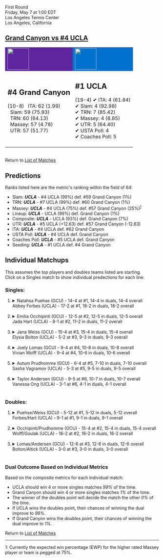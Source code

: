 First Round  
Friday, May 7 at 1:00 EDT  
Los Angeles Tennis Center  
Los Angeles, California  
## [Grand Canyon vs #4 UCLA](https://www.ncaa.com/game/5833662)  

<table><tr style="background-color: #d9d9d9 !important"><td style="background-color: #5F259F !important"><img src="https://www.ncaa.com/sites/default/files/images/logos/schools/g/grand-canyon.70.png" width="70" height="70" /></td><td style="background-color: #0072CE !important"><img src="https://www.ncaa.com/sites/default/files/images/logos/schools/u/ucla.70.png" width="70" height="70" /></td></tr><tr>
<td>  

<h2>#4 Grand Canyon</h2>  
(10-8)  
&nbsp; ITA: 62 (1.99)<br>  
&nbsp; Slam: 59 (75.93)<br>  
&nbsp; TRN: 60 (64.13)<br>  
&nbsp; Massey: 57 (4.78)<br>  
&nbsp; UTR: 57 (51.77)<br>  
<br>  

</td>
<td>  

<h2>#1 UCLA</h2>  
(19-4)  
&#10004; ITA: 4 (61.84)<br>  
&#10004; Slam: 4 (92.98)<br>  
&#10004; TRN: 7 (85.42)<br>  
&#10004; Massey: 4 (8.85)<br>  
&#10004; UTR: 5 (64.40)<br>  
&#10004; USTA Poll: 4<br>  
&#10004; Coaches Poll: 5<br>  
<br>  

</td>
</tr></table>  


<br>Return to [List of Matches](../index.md)  

## Predictions  

Ranks listed here are the metric's ranking within the field of 64:  
- Slam: ***UCLA*** - #4 UCLA (99%) def. #59 Grand Canyon (1%)  
- TRN: ***UCLA*** - #7 UCLA (99%) def. #60 Grand Canyon (1%)  
- Massey: ***UCLA*** - #4 UCLA (75%) def. #57 Grand Canyon (25%)<sup>[1](#footnote1)</sup>  
- Lineup: ***UCLA*** - UCLA (99%) def. Grand Canyon (1%)  
- Composite: ***UCLA*** - UCLA (93%) def. Grand Canyon (7%)  
- UTR: ***UCLA*** - #5 UCLA (+12.63) def. #57 Grand Canyon (-12.63)  
- ITA: ***UCLA*** - #4 UCLA def. #62 Grand Canyon  
- USTA Poll: ***UCLA*** - #4 UCLA def. Grand Canyon  
- Coaches Poll: ***UCLA*** - #5 UCLA def. Grand Canyon  
- Seeding: ***UCLA*** - #1 UCLA def. #4 Grand Canyon  

## Individual Matchups  
This assumes the top players and doubles teams listed are starting.  
Click on a Singles match to show individual predections for each line.  

### Singles:  

<ol>
<li><details>
<summary markdown="span">Natahsa Puehse (GCU) - 14-4 at #1, 14-4 in duals, 14-4 overall<br>Abbey Forbes (UCLA) - 17-2 at #1, 18-2 in duals, 18-2 overall</summary>
<h4>Predictions</h4><ul>
<li>Slam: <b><i>UCLA</i></b> - Forbes (99%) def. Puehse (1%)</li>  
<li>TRN: <b><i>UCLA</i></b> - Forbes (99%) def. Puehse (1%)</li>  
<li>Massey: <b><i>UCLA</i></b> - Forbes (75%) def. Puehse (25%)<sup><a href="#footnote1">1</a></sup></li>  
<li>UTR: <b><i>UCLA</i></b> - Forbes (98%) def. Puehse (2%)</li>  
<li>Composite: <b><i>UCLA</i></b> - Forbes (93%) def. Puehse (7%)</li>  
<li>ITA: <b><i>UCLA</i></b> - Forbes (46.46) def. Puehse (2.45)</li>  
</ul>
</details>&nbsp;</li>
<li><details>
<summary markdown="span">Emilia Occhipinti (GCU) - 12-5 at #2, 12-5 in duals, 12-5 overall<br>Jada Hart (UCLA) - 8-1 at #2, 11-2 in duals, 11-2 overall</summary>
<h4>Predictions</h4><ul>
<li>Slam: <b><i>UCLA</i></b> - Hart (99%) def. Occhipinti (1%)</li>  
<li>TRN: <b><i>UCLA</i></b> - Hart (99%) def. Occhipinti (1%)</li>  
<li>Massey: <b><i>UCLA</i></b> - Hart (75%) def. Occhipinti (25%)<sup><a href="#footnote1">1</a></sup></li>  
<li>UTR: <b><i>UCLA</i></b> - Hart (98%) def. Occhipinti (2%)</li>  
<li>Composite: <b><i>UCLA</i></b> - Hart (93%) def. Occhipinti (7%)</li>  
<li>ITA: <b><i>UCLA</i></b> - Hart (12.21) def. Occhipinti (2.15)</li>  
</ul>
</details>&nbsp;</li>
<li><details>
<summary markdown="span">Jana Weiss (GCU) - 15-4 at #3, 15-4 in duals, 15-4 overall<br>Elysia Bolton (UCLA) - 5-2 at #3, 9-3 in duals, 9-3 overall</summary>
<h4>Predictions</h4><ul>
<li>Slam: <b><i>UCLA</i></b> - Bolton (99%) def. Weiss (1%)</li>  
<li>TRN: <b><i>UCLA</i></b> - Bolton (99%) def. Weiss (1%)</li>  
<li>Massey: <b><i>UCLA</i></b> - Bolton (75%) def. Weiss (25%)<sup><a href="#footnote1">1</a></sup></li>  
<li>UTR: <b><i>UCLA</i></b> - Bolton (98%) def. Weiss (2%)</li>  
<li>Composite: <b><i>UCLA</i></b> - Bolton (93%) def. Weiss (7%)</li>  
<li>ITA: <b><i>UCLA</i></b> - Bolton (4.20) def. Weiss (2.42)</li>  
</ul>
</details>&nbsp;</li>
<li><details>
<summary markdown="span">Joely Lomas (GCU) - 9-4 at #4, 10-8 in duals, 10-8 overall<br>Vivian Wolff (UCLA) - 9-4 at #4, 10-6 in duals, 10-6 overall</summary>
<h4>Predictions</h4><ul>
<li>Slam: <b><i>UCLA</i></b> - Wolff (99%) def. Lomas (1%)</li>  
<li>TRN: <b><i>UCLA</i></b> - Wolff (99%) def. Lomas (1%)</li>  
<li>Massey: <b><i>UCLA</i></b> - Wolff (75%) def. Lomas (25%)<sup><a href="#footnote1">1</a></sup></li>  
<li>UTR: <b><i>UCLA</i></b> - Wolff (98%) def. Lomas (2%)</li>  
<li>Composite: <b><i>UCLA</i></b> - Wolff (93%) def. Lomas (7%)</li>  
<li>ITA: <b><i>UCLA</i></b> - Wolff (2.06) def. Lomas (1.64)</li>  
</ul>
</details>&nbsp;</li>
<li><details>
<summary markdown="span">Autum Prudhomme (GCU) - 6-4 at #5, 7-10 in duals, 7-10 overall<br>Sasha Vagramov (UCLA) - 5-3 at #5, 9-5 in duals, 9-5 overall</summary>
<h4>Predictions</h4><ul>
<li>Slam: <b><i>UCLA</i></b> - Vagramov (99%) def. Prudhomme (1%)</li>  
<li>TRN: <b><i>UCLA</i></b> - Vagramov (99%) def. Prudhomme (1%)</li>  
<li>Massey: <b><i>UCLA</i></b> - Vagramov (75%) def. Prudhomme (25%)<sup><a href="#footnote1">1</a></sup></li>  
<li>UTR: <b><i>UCLA</i></b> - Vagramov (99%) def. Prudhomme (1%)</li>  
<li>Composite: <b><i>UCLA</i></b> - Vagramov (93%) def. Prudhomme (7%)</li>  
<li>ITA: <b><i>UCLA</i></b> - Vagramov (2.24) def. Prudhomme (0.00)</li>  
</ul>
</details>&nbsp;</li>
<li><details>
<summary markdown="span">Taylor Andersen (GCU) - 9-5 at #6, 10-7 in duals, 10-7 overall<br>Vanessa Ong (UCLA) - 3-1 at #6, 4-1 in duals, 4-1 overall</summary>
<h4>Predictions</h4><ul>
<li>Slam: <b><i>UCLA</i></b> - Ong (99%) def. Andersen (1%)</li>  
<li>TRN: <b><i>UCLA</i></b> - Ong (99%) def. Andersen (1%)</li>  
<li>Massey: <b><i>UCLA</i></b> - Ong (75%) def. Andersen (25%)<sup><a href="#footnote1">1</a></sup></li>  
<li>UTR: <b><i>UCLA</i></b> - Ong (99%) def. Andersen (1%)</li>  
<li>Composite: <b><i>UCLA</i></b> - Ong (93%) def. Andersen (7%)</li>  
<li>ITA: <b><i>GCU</i></b> - Andersen (1.96) def. Ong (1.95)</li>  
</ul>
</details>&nbsp;</li>
</ol>

### Doubles:  

<ol>
<li><details>
<summary markdown="span">Puehse/Weiss (GCU) - 5-12 at #1, 5-12 in duals, 5-12 overall<br>Forbes/Hart (UCLA) - 9-1 at #1, 9-1 in duals, 9-1 overall</summary>
<br>Sorry, we don't have any metrics for this match
</details>&nbsp;</li>
<li><details>
<summary markdown="span">Occhipinti/Prudhomme (GCU) - 15-4 at #2, 15-4 in duals, 15-4 overall<br>Wolff/Goulak (UCLA) - 16-2 at #2, 16-2 in duals, 16-2 overall</summary>
<br>Sorry, we don't have any metrics for this match
</details>&nbsp;</li>
<li><details>
<summary markdown="span">Lomas/Andersen (GCU) - 12-6 at #3, 12-6 in duals, 12-6 overall<br>Bolton/Altick (UCLA) - 3-0 at #3, 3-0 in duals, 3-0 overall</summary>
<br>Sorry, we don't have any metrics for this match
</details>&nbsp;</li>
</ol>

### Dual Outcome Based on Individual Metrics  
  
Based on the composite metrics for each individual match:  
- UCLA should win 4 or more singles matches _99%_ of the time.  
- Grand Canyon should win 4 or more singles matches _1%_ of the time.  
- The winner of the doubles point will decide the match the other _0%_ of the time.  
- If UCLA wins the doubles point, their chances of winning the dual improve to _99%_.  
- If Grand Canyon wins the doubles point, their chances of winning the dual improve to _1%_.  
  
Return to [List of Matches](../index.md)  
  
------
<a name="footnote1">1</a>: Currently the expected win percentage (EWP) for the higher rated Massey player or team is pegged at 75%.
